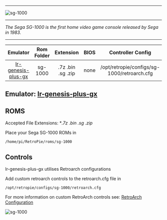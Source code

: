 ***
![sg-1000](https://cloud.githubusercontent.com/assets/10035308/12213981/65649382-b641-11e5-8499-dfecbb496ff5.png)
***
_The Sega SG-1000 is the first home video game console released by Sega in 1983._
***

| Emulator | Rom Folder | Extension | BIOS |  Controller Config |
| :---: | :---: | :---: | :---: | :---: |
| [lr-genesis-plus-gx](https://github.com/libretro/Genesis-Plus-GX) | sg-1000  | .7z .bin .sg .zip | none | /opt/retropie/configs/sg-1000/retroarch.cfg |

## Emulator: [lr-genesis-plus-gx](https://github.com/libretro/Genesis-Plus-GX)

## ROMS

Accepted File Extensions: **.7z *.bin .sg .zip**

Place your Sega SG-1000 ROMs in 
```
/home/pi/RetroPie/roms/sg-1000
```

## Controls

lr-genesis-plus-gx utilises Retroarch configurations

Add custom retroarch controls to the retroarch.cfg file in
```shell
/opt/retropie/configs/sg-1000/retroarch.cfg
```
For more information on custom RetroArch controls see: [RetroArch Configuration](RetroArch-Configuration)

![sg-1000](https://cloud.githubusercontent.com/assets/10035308/8177182/4703423c-13bf-11e5-9cc7-54b156155d8d.png)